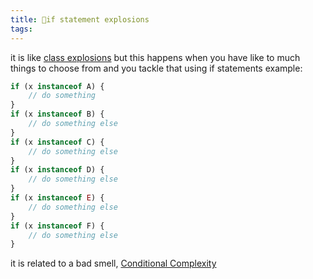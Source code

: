```yaml
---
title: 🌱if statement explosions
tags:
---
```


it is like [class explosions](/Extracts/class%20explosions.md) but this happens when you have like to much things to choose from and you tackle that using if statements
example:
```js
if (x instanceof A) {
	// do something
}
if (x instanceof B) {
	// do something else
}
if (x instanceof C) {
	// do something else
}
if (x instanceof D) {
	// do something else
}
if (x instanceof E) {
	// do something else
}
if (x instanceof F) {
	// do something else
}
```

it is related to a bad smell, [Conditional Complexity](/Extracts/Conditional%20Complexity.md)
